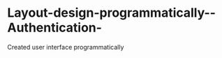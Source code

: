 Layout-design-programmatically--Authentication-
===============================================

Created user interface programmatically

